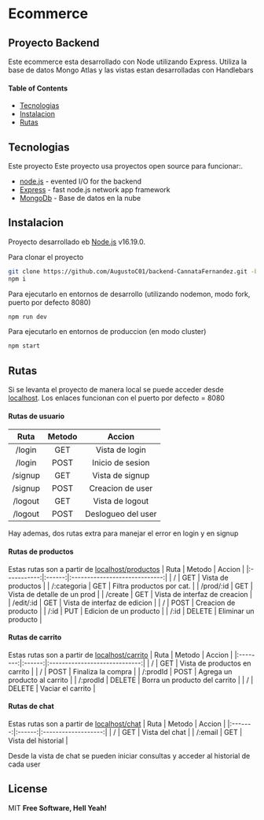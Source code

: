 # Ecommerce

## Proyecto Backend

Este ecommerce esta desarrollado con Node utilizando Express. Utiliza la base de datos Mongo Atlas y las vistas estan desarrolladas con Handlebars

#### Table of Contents

- [Tecnologias](#Tecnologias)
- [Instalacion](#Instalacion)
- [Rutas](#Rutas)

## Tecnologias

Este proyecto Este proyecto usa proyectos open source para funcionar:.

- [node.js] - evented I/O for the backend
- [Express] - fast node.js network app framework
- [MongoDb] - Base de datos en la nube

## Instalacion

Proyecto desarrollado eb [Node.js](https://nodejs.org/) v16.19.0.

Para clonar el proyecto

```sh
git clone https://github.com/AugustoC01/backend-CannataFernandez.git -b ProyectoFinal
npm i
```

Para ejecutarlo en entornos de desarrollo (utilizando nodemon, modo fork, puerto por defecto 8080)

```sh
npm run dev
```

Para ejecutarlo en entornos de produccion (en modo cluster)

```sh
npm start
```

## Rutas

Si se levanta el proyecto de manera local se puede acceder desde [localhost]. Los enlaces funcionan con el puerto por defecto = 8080

#### Rutas de usuario

|  Ruta   | Metodo |       Accion       |
| :-----: | :----: | :----------------: |
| /login  |  GET   |   Vista de login   |
| /login  |  POST  |  Inicio de sesion  |
| /signup |  GET   |  Vista de signup   |
| /signup |  POST  |  Creacion de user  |
| /logout |  GET   |  Vista de logout   |
| /logout |  POST  | Deslogueo del user |

Hay ademas, dos rutas extra para manejar el error en login y en signup

#### Rutas de productos

Estas rutas son a partir de [localhost/productos]
| Ruta | Metodo | Accion |
|:-----------:|:------:|:-----------------------------:|
| / | GET | Vista de productos |
| /:categoria | GET | Filtra productos por cat. |
| /prod/:id | GET | Vista de detalle de un prod |
| /create | GET | Vista de interfaz de creacion |
| /edit/:id | GET | Vista de interfaz de edicion |
| / | POST | Creacion de producto |
| /:id | PUT | Edicion de un producto |
| /:id | DELETE | Eliminar un producto |

#### Rutas de carrito

Estas rutas son a partir de [localhost/carrito]
| Ruta | Metodo | Accion |
|:--------:|:------:|:-----------------------------:|
| / | GET | Vista de productos en carrito |
| / | POST | Finaliza la compra |
| /:prodId | POST | Agrega un producto al carrito |
| /:prodId | DELETE | Borra un producto del carrito |
| / | DELETE | Vaciar el carrito |

#### Rutas de chat

Estas rutas son a partir de [localhost/chat]
| Ruta | Metodo | Accion |
|:-------:|:------:|:-------------------:|
| / | GET | Vista del chat |
| /:email | GET | Vista del historial |

Desde la vista de chat se pueden iniciar consultas y acceder al historial de cada user

## License

MIT
**Free Software, Hell Yeah!**

[//]: # "These are reference links used in the body of this note and get stripped out when the markdown processor does its job. There is no need to format nicely because it shouldn't be seen. Thanks SO - http://stackoverflow.com/questions/4823468/store-comments-in-markdown-syntax"
[node.js]: http://nodejs.org
[express]: http://expressjs.com
[mongodb]: https://www.mongodb.com/cloud
[localhost]: http://localhost:8080
[localhost/productos]: http://localhost:8080/productos
[localhost/carrito]: http://localhost:8080/carrito
[localhost/chat]: http://localhost:8080/chat
